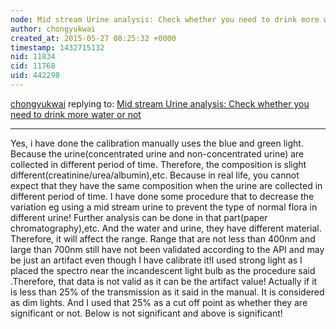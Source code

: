 ```yaml
---
node: Mid stream Urine analysis: Check whether you need to drink more water or not
author: chongyukwai
created_at: 2015-05-27 08:25:32 +0000
timestamp: 1432715132
nid: 11834
cid: 11768
uid: 442298
---
```




[chongyukwai](../profile/chongyukwai) replying to: [Mid stream Urine analysis: Check whether you need to drink more water or not](../notes/chongyukwai/05-23-2015/mid-stream-urine-analysis-check-whether-you-need-to-drink-more-water-or-not)

----
Yes, i have done the calibration manually uses the blue and green light. Because the urine(concentrated urine and non-concentrated urine) are collected in different period of time. Therefore, the composition is slight different(creatinine/urea/albumin),etc. Because in real life, you cannot expect that they have the same composition when the urine are collected in different period of time. I have done some procedure that to decrease the variation eg using a mid stream urine to prevent the type of normal flora in different urine!  Further analysis can be done in that part(paper chromatography),etc. And the water and urine, they have different material. Therefore, it will affect the range.  Range that are not  less than 400nm and large than 700nm still have not been validated according to the API and may be just an artifact even though I have calibrate it!I used strong light as I placed the spectro near the incandescent light bulb as the procedure said .Therefore, that data is not valid as it can be the artifact value! Actually if it is less than 25% of the transmission as it said in the manual. It is considered as dim lights. And I used that 25% as a  cut off point as whether they are significant or not. Below is not significant and above is significant!
